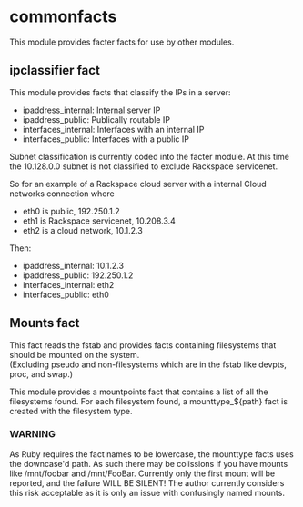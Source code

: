 commonfacts
===========

This module provides facter facts for use by other modules.

ipclassifier fact
-----------------

This module provides facts that classify the IPs in a server:
* ipaddress_internal: Internal server IP
* ipaddress_public: Publically routable IP
* interfaces_internal: Interfaces with an internal IP
* interfaces_public: Interfaces with a public IP

Subnet classification is currently coded into the facter module.
At this time the 10.128.0.0 subnet is not classified to exclude Rackspace servicenet.

So for an example of a Rackspace cloud server with a internal Cloud networks connection where
* eth0 is public, 192.250.1.2
* eth1 is Rackspace servicenet, 10.208.3.4
* eth2 is a cloud network, 10.1.2.3

Then:

* ipaddress_internal: 10.1.2.3
* ipaddress_public: 192.250.1.2
* interfaces_internal: eth2
* interfaces_public: eth0

Mounts fact
-----------

This fact reads the fstab and provides facts containing filesystems that should be mounted
on the system.  
(Excluding pseudo and non-filesystems which are in the fstab like devpts, proc, and swap.)

This module provides a mountpoints fact that contains a list of all the filesystems found.
For each filesystem found, a mounttype_${path} fact is created with the filesystem type.

### WARNING
As Ruby requires the fact names to be lowercase, the mounttype facts uses the downcase'd path.
As such there may be colissions if you have mounts like /mnt/foobar and /mnt/FooBar.
Currently only the first mount will be reported, and the failure WILL BE SILENT!
The author currently considers this risk acceptable as it is only an issue with confusingly
named mounts.